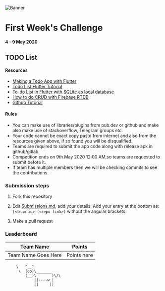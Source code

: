 ![Banner](https://github.com/FlutterKerala/WeeklyChallenges/blob/master/weeklybanner.png?raw=true)
# First Week's Challenge 
#### 4 - 9 May 2020

## TODO List
#### Resources
 * [Making a Todo App with Flutter](https://medium.com/the-web-tub/making-a-todo-app-with-flutter-5c63dab88190)
 * [Todo List Flutter Tutorial](https://github.com/dwyl/flutter-todo-list-tutorial)
 * [To-do List in Flutter with SQLite as local database](https://medium.com/@abeythilakeudara3/to-do-list-in-flutter-with-sqlite-as-local-database-8b26ba2b060e)
 * [How to do CRUD with Firebase RTDB](https://medium.com/@tattwei46/flutter-how-to-do-crud-with-firebase-rtdb-ce61e3ce53a) 
 * [Github Tutorial](https://www.google.com/amp/s/www.freecodecamp.org/news/learn-the-basics-of-git-in-under-10-minutes-da548267cc91/amp/)

#### Rules
  * You can make use of libraries/plugins from pub.dev or github and make also make use of stackoverflow, Telegram groups etc.
  * Your code cannot be exact copy paste from internet and also from the resources given above, if so found you will be disqualified.
  * Teams are required to submit the app code along with release apk in github/gitlab.
  * Competition ends on 9th May 2020 12:00 AM,so teams are requested to submit before it.
  * If team has multiple members then we will be checking commits to see the contributions.

### Submission steps
  1. Fork this repository
  2. Edit [Submissions.md](https://github.com/FlutterKerala/WeeklyChallenges/edit/master/Submissions.md), add your details.
  Add your entry at the bottom as: `[<team id>](<repo link>)` without the angular brackets.
  
  3. Make a pull request

### Leaderboard

| Team Name | Points |
|------------|---------|
| Team Name Goes Here | Points here |
         \   ^__^ 
          \  (oo)\_______
             (__)\       )\/\
                 ||----w |
                 ||     ||
   
